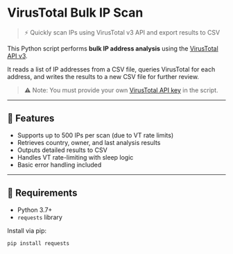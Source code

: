 # VirusTotal Bulk IP Scan

> ⚡ Quickly scan IPs using VirusTotal v3 API and export results to CSV

This Python script performs **bulk IP address analysis** using the [VirusTotal API v3](https://developers.virustotal.com/reference/ip-object).

It reads a list of IP addresses from a CSV file, queries VirusTotal for each address, and writes the results to a new CSV file for further review.

> ⚠️ Note: You must provide your own [VirusTotal API key](https://www.virustotal.com/gui/my-apikey) in the script.

---

## 🔧 Features

- Supports up to 500 IPs per scan (due to VT rate limits)
- Retrieves country, owner, and last analysis results
- Outputs detailed results to CSV
- Handles VT rate-limiting with sleep logic
- Basic error handling included

---

## 🐍 Requirements

- Python 3.7+
- `requests` library

Install via pip:

```bash
pip install requests

